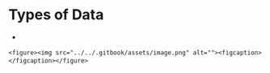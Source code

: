 # Types of Data

*

    <figure><img src="../../.gitbook/assets/image.png" alt=""><figcaption></figcaption></figure>
